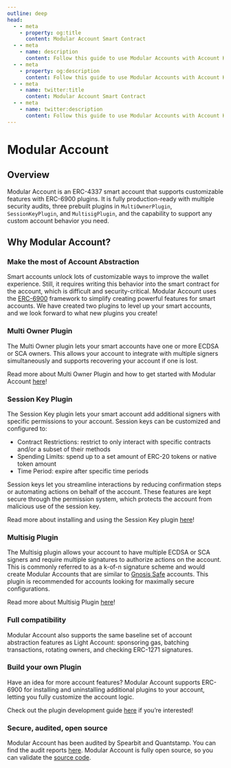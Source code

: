 ```yaml
---
outline: deep
head:
  - - meta
    - property: og:title
      content: Modular Account Smart Contract
  - - meta
    - name: description
      content: Follow this guide to use Modular Accounts with Account Kit, a vertically integrated stack for building apps that support ERC-4337 and ERC-6900.
  - - meta
    - property: og:description
      content: Follow this guide to use Modular Accounts with Account Kit, a vertically integrated stack for building apps that support ERC-4337 and ERC-6900.
  - - meta
    - name: twitter:title
      content: Modular Account Smart Contract
  - - meta
    - name: twitter:description
      content: Follow this guide to use Modular Accounts with Account Kit, a vertically integrated stack for building apps that support ERC-4337 and ERC-6900.
---
```


# Modular Account

## Overview

Modular Account is an ERC-4337 smart account that supports customizable features with ERC-6900 plugins. It is fully production-ready with multiple security audits, three prebuilt plugins in `MultiOwnerPlugin`, `SessionKeyPlugin`, and `MultisigPlugin`, and the capability to support any custom account behavior you need.

## Why Modular Account?

### Make the most of Account Abstraction

Smart accounts unlock lots of customizable ways to improve the wallet experience. Still, it requires writing this behavior into the smart contract for the account, which is difficult and security-critical. Modular Account uses the [ERC-6900](https://eips.ethereum.org/EIPS/eip-6900) framework to simplify creating powerful features for smart accounts. We have created two plugins to level up your smart accounts, and we look forward to what new plugins you create!

### Multi Owner Plugin

The Multi Owner plugin lets your smart accounts have one or more ECDSA or SCA owners. This allows your account to integrate with multiple signers simultaneously and supports recovering your account if one is lost.

Read more about Multi Owner Plugin and how to get started with Modular Account [here](/using-smart-accounts/transfer-ownership/modular-account)!

### Session Key Plugin

The Session Key plugin lets your smart account add additional signers with specific permissions to your account.
Session keys can be customized and configured to:

- Contract Restrictions: restrict to only interact with specific contracts and/or a subset of their methods
- Spending Limits: spend up to a set amount of ERC-20 tokens or native token amount
- Time Period: expire after specific time periods

Session keys let you streamline interactions by reducing confirmation steps or automating actions on behalf of the account. These features are kept secure through the permission system, which protects the account from malicious use of the session key.

Read more about installing and using the Session Key plugin [here](/using-smart-accounts/session-keys/)!

### Multisig Plugin

The Multisig plugin allows your account to have multiple ECDSA or SCA signers and require multiple signatures to authorize actions on the account. This is commonly referred to as a k-of-n signature scheme and would create Modular Accounts that are similar to [Gnosis Safe](https://safe.global/) accounts. This plugin is recommended for accounts looking for maximally secure configurations.

Read more about Multisig Plugin [here](/multisig-plugin/index.md)!

### Full compatibility

Modular Account also supports the same baseline set of account abstraction features as Light Account: sponsoring gas, batching transactions, rotating owners, and checking ERC-1271 signatures.

### Build your own Plugin

Have an idea for more account features? Modular Account supports ERC-6900 for installing and uninstalling additional plugins to your account, letting you fully customize the account logic.

Check out the plugin development guide [here](https://www.notion.so/alchemotion/How-to-write-an-ERC-6900-Plugin-8ef518630b1a43a1b301723925407ec5?utm_content=8ef51863-0b1a-43a1-b301-723925407ec5&utm_campaign=T06RY9YKG&n=slack&n=slack_link_unfurl&pvs=6) if you’re interested!

### Secure, audited, open source

Modular Account has been audited by Spearbit and Quantstamp. You can find the audit reports [here](https://github.com/alchemyplatform/modular-account/tree/develop/audits). Modular Account is fully open source, so you can validate the [source code](https://github.com/alchemyplatform/modular-account).

<!--@include: ../../resources/bbp.md-->
